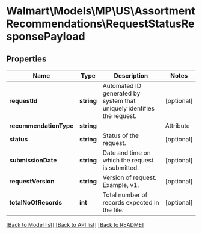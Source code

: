 # Walmart\Models\MP\US\AssortmentRecommendations\RequestStatusResponsePayload

## Properties

Name | Type | Description | Notes
------------ | ------------- | ------------- | -------------
**requestId** | **string** | Automated ID generated by system that uniquely identifies the request. | [optional]
**recommendationType** | **string** | | Attribute | Description | Data Type | | --- | ----------- | ------- | | ITEM | To get list of recommended items | string | |
**status** | **string** | Status of the request. | [optional]
**submissionDate** | **string** | Date and time on which the request is submitted. | [optional]
**requestVersion** | **string** | Version of request. Example, v1. | [optional]
**totalNoOfRecords** | **int** | Total number of records expected in the file. | [optional]


[[Back to Model list]](./) [[Back to API list]](../../../../../README.md#supported-apis) [[Back to README]](../../../../../README.md)
